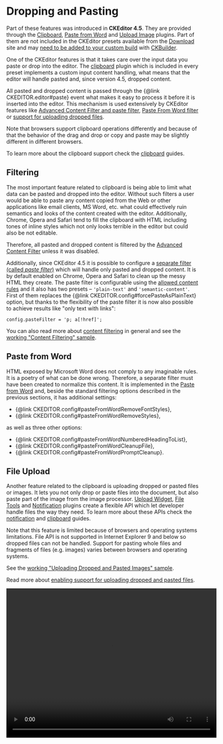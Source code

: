 <!--
Copyright (c) 2003-2016, CKSource - Frederico Knabben. All rights reserved.
For licensing, see LICENSE.md.
-->

# Dropping and Pasting

<p class="requirements">
	Part of these features was introduced in <strong>CKEditor 4.5</strong>. They are provided through the <a href="http://ckeditor.com/addon/clipboard">Clipboard</a>, <a href="http://ckeditor.com/addon/pastefromword">Paste from Word</a> and <a href="http://ckeditor.com/addon/uploadimage">Upload Image</a> plugins. Part of them are not included in the CKEditor presets available from the <a href="http://ckeditor.com/download">Download</a> site and may <a href="#!/guide/dev_plugins">need to be added to your custom build</a> with <a href="http://ckeditor.com/builder">CKBuilder</a>.
</p>

One of the CKEditor features is that it takes care over the input data you paste or drop into the editor. The [clipboard](http://ckeditor.com/addon/clipboard) plugin which is included in every preset implements a custom input content handling, what means that the editor will handle pasted and, since version 4.5, dropped content.

All pasted and dropped content is passed through the {@link CKEDITOR.editor#paste} event what makes it easy to process it before it is inserted into the editor. This mechanism is used extensively by CKEditor features like [Advanced Content Filter and paste filter](#!/guide/dev_drop_paste-section-filtering), [Paste From Word filter](#!/guide/dev_drop_paste-section-paste-from-word) or [support for uploading dropped files](#!/guide/dev_drop_paste-section-file-upload).

Note that browsers support clipboard operations differently and because of that the behavior of the drag and drop or copy and paste may be slightly different in different browsers.

To learn more about the clipboard support check the [clipboard](#!/guide/dev_clipboard) guides.

## Filtering

The most important feature related to clipboard is being able to limit what data can be pasted and dropped into the editor. Without such filters a user would be able to paste any content copied from the Web or other applications like email clients, MS Word, etc. what could effectively ruin semantics and looks of the content created with the editor. Additionally, Chrome, Opera and Safari tend to fill the clipboard with HTML including tones of inline styles which not only looks terrible in the editor but could also be not editable.

Therefore, all pasted and dropped content is filtered by the [Advanced Content Filter](#!/guide/dev_advanced_content_filter) unless it was disabled.

Additionally, since CKEditor 4.5 it is possible to configure a [separate filter (called *paste filter*)](#!/guide/dev_advanced_content_filter-section-filtering-pasted-and-dropped-content) which will handle only pasted and dropped content. It is by default enabled on Chrome, Opera and Safari to clean up the messy HTML they create. The paste filter is configurable using the [allowed content rules](#!/guide/dev_allowed_content_rules) and it also has two presets &ndash; `'plain-text'` and `'semantic-content'`. First of them replaces the {@link CKEDITOR.config#forcePasteAsPlainText} option, but thanks to the flexibility of the paste filter it is now also possible to achieve results like "only text with links":

	config.pasteFilter = 'p; a[!href]';

You can also read more about [content filtering](#!/guide/dev_acf) in general and see the [working "Content Filtering" sample](http://sdk.ckeditor.com/samples/acf.html).

## Paste from Word

HTML exposed by Microsoft Word does not comply to any imaginable rules. It is a poetry of what can be done wrong. Therefore, a separate filter must have been created to normalize this content. It is implemented in the <a href="http://ckeditor.com/addon/pastefromword">Paste from Word</a> and, beside the standard filtering options described in the previous sections, it has additional settings:

* {@link CKEDITOR.config#pasteFromWordRemoveFontStyles},
* {@link CKEDITOR.config#pasteFromWordRemoveStyles},

as well as three other options:

* {@link CKEDITOR.config#pasteFromWordNumberedHeadingToList},
* {@link CKEDITOR.config#pasteFromWordCleanupFile},
* {@link CKEDITOR.config#pasteFromWordPromptCleanup}.

## File Upload

Another feature related to the clipboard is uploading dropped or pasted files or images. It lets you not only drop or paste files into the document, but also paste part of the image from the image processor. [Upload Widget](http://ckeditor.com/addon/uploadwidget), [File Tools](http://ckeditor.com/addon/filetools) and [Notification](http://ckeditor.com/addon/notification) plugins create a flexible API which let developer handle files the way they need. To learn more about these APIs check the [notification](#!/guide/dev_notifications) and [clipboard](#!/guide/dev_clipboard) guides.

Note that this feature is limited because of browsers and operating systems limitations. File API is not supported in Internet Explorer 9 and below so dropped files can not be handled. Support for pasting whole files and fragments of files (e.g. images) varies between browsers and operating systems.

See the [working "Uploading Dropped and Pasted Images" sample](http://sdk.ckeditor.com/samples/fileupload.html#uploading-dropped-and-pasted-images).

Read more about [enabling support for uploading dropped and pasted files](#!/guide/dev_file_upload).

<video width="550" height="391" controls>
	<source src="guides/dev_drop_paste/upload.mp4" type="video/mp4" />
</video>